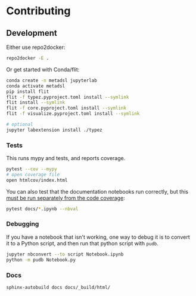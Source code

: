 # Contributing

## Development

Either use repo2docker:

```bash
repo2docker -E .
```

Or get started with Conda/flit:

```bash
conda create -n metadsl jupyterlab
conda activate metadsl
pip install flit
flit -f typez.pyproject.toml install --symlink
flit install --symlink
flit -f core.pyproject.toml install --symlink
flit -f visualize.pyproject.toml install --symlink

# optional
jupyter labextension install ./typez
```

### Tests

This runs mypy and tests, and reports coverage.

```bash
pytest --cov --mypy
# open coverage file
open htmlcov/index.html
```

You can also test that the documentation notebooks run correctly, but this
[must be run separately from the code coverage](https://github.com/computationalmodelling/nbval/issues/116):

```bash
pytest docs/*.ipynb --nbval
```

### Debugging

If you have a notebook that isn't working, one way to debug it is to convert it to a Python
script, and then run that python script with `pudb`.

```bash
jupyter nbconvert --to script Notebook.ipynb
python -m pudb Notebook.py
```

### Docs

```bash
sphinx-autobuild docs docs/_build/html/
```
